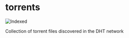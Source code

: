 torrents 
========
![Indexed](https://img.shields.io/badge/indexed-214996-blue)

Collection of torrent files discovered in the DHT network

